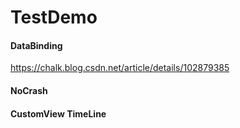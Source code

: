 # TestDemo
#### DataBinding
https://chalk.blog.csdn.net/article/details/102879385
#### NoCrash

#### CustomView TimeLine
